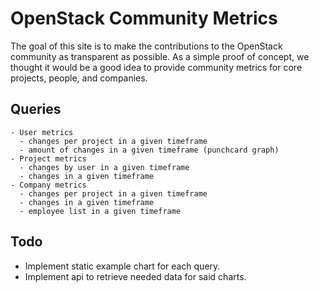 # OpenStack Community Metrics

The goal of this site is to make the contributions to the OpenStack community as transparent as possible. As a simple proof of concept, we thought it would be a good idea to provide community metrics for core projects, people, and companies.

## Queries

    - User metrics
      - changes per project in a given timeframe
      - amount of changes in a given timeframe (punchcard graph)
    - Project metrics
      - changes by user in a given timeframe
      - changes in a given timeframe
    - Company metrics
      - changes per project in a given timeframe
      - changes in a given timeframe
      - employee list in a given timeframe

## Todo

  * Implement static example chart for each query.
  * Implement api to retrieve needed data for said charts.
